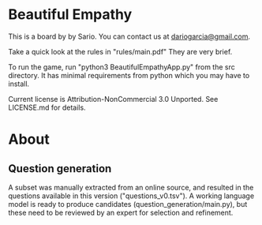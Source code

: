 # Beautiful Empathy
This is a board by by Sario. You can contact us at <dariogarcia@gmail.com>.

Take a quick look at the rules in "rules/main.pdf"
They are very brief.

To run the game, run "python3 BeautifulEmpathyApp.py" from the src directory.
It has minimal requirements from python which you may have to install.

Current license is Attribution-NonCommercial 3.0 Unported. See LICENSE.md for details.

# About

## Question generation
A subset was manually extracted from an online source, and resulted in the questions available in this version ("questions_v0.tsv").
A working language model is ready to produce candidates (question_generation/main.py), but these need to be reviewed by an expert for selection and refinement.
